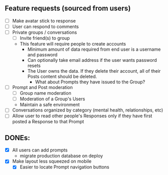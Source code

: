 ## Feature requests (sourced from users)
- [ ] Make avatar stick to response
- [ ] User can respond to comments
- [ ] Private groups / conversations
  - [ ] Invite friend(s) to group
  - This feature will require people to create accounts
    - Minimum amount of data required from end user is a username and password
    - Can optionally take email address if the user wants password resets
    - The User owns the data. If they delete their account, all of their Posts content should be deleted.  
      - What about Prompts they have issued to the Group?
- [ ] Prompt and Post moderation
  - [ ] Group name moderation
  - [ ] Moderation of a Group's Users
  - Maintain a safe environment
- [ ] Conversations organized by category (mental health, relationships, etc)
- [ ] Allow user to read other people's Responses only if they have first posted a Response to that Prompt
## DONEs:
- [x] All users can add prompts
  - migrate production database on deploy
- [x] Make layout less squeezed on mobile
  - [x] Easier to locate Prompt navigation buttons
